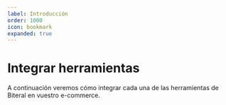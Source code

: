 ```yaml
---
label: Introducción
order: 1000
icon: bookmark
expanded: true
---
```

# Integrar herramientas

A continuación veremos cómo integrar cada una de las herramientas de Biteral en vuestro e-commerce.
